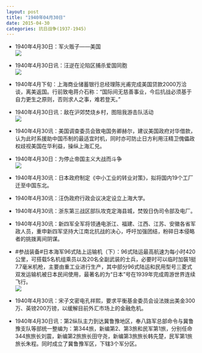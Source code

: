 ```yaml
---
layout: post
title: "1940年04月30日"
date: 2015-04-30
categories: 抗日战争(1937-1945)
---
```


<meta name="referrer" content="no-referrer" />

- 1940年4月30日：军火贩子——美国 <br/><img src="https://ww1.sinaimg.cn/large/aca367d8jw1ero0kcwphjj20cy0kzwh0.jpg" />

- 1940年4月30日讯：汪逆在沦陷区捕杀爱国同胞 <br/><img src="https://ww2.sinaimg.cn/large/aca367d8jw1ernyts50mxj207c0c53z8.jpg" />

- 1940年4月下旬：上海商业储蓄银行总经理陈光甫完成美国贷款2000万洽谈，离美返国。行前致电蒋介石称：“国际间无慈善事业，今后抗战必须基于自力更生之原则，否则求人之事，难若登天。” 

- 1940年4月30日讯：敌在沪郊焚烧乡村，图阻我游击队活动 <br/><img src="https://ww4.sinaimg.cn/large/aca367d8jw1ernx3bnh5ej20a70p642d.jpg" />

- 1940年4月30讯：美国调查委员会致电国务卿赫尔，建议美国政府对华借款，认为此时系援助中国币制的最适宜时机，同时亦可防止日方利用汪精卫傀儡政权歧视美国在华利益，操纵上海汇兑。 

- 1940年4月30日：为停止帝国主义大战而斗争 <br/><img src="https://ww4.sinaimg.cn/large/aca367d8jw1ernvcttjkqj21270i0nb8.jpg" />

- 1940年4月30讯：日本政府制定《中小工业的转业对策》，拟将国内19个工厂迁至中国东北。 

- 1940年4月30讯：汪伪政府行政会议决定设立上海大学。 

- 1940年4月30讯：浙东第三战区部队攻克定海县城，焚毁日伪司令部及电厂。 

- 1940年4月30讯：新四军全军将领通电浙江、福建、江西、江苏、安徽各省军政人员，重申新四军坚持大江南北抗战的决心，呼吁加强团结，粉碎日本侵略者的挑拨离间阴谋。 

- #参战装备#日本海军96式陆上运输机（下）：96式陆运最高航速为每小时420公里，可搭载5名机组乘员以及20名全副武装的士兵，必要时可以临时加裝1挺7.7毫米机枪，主要由重工业进行生产，其中部分96式陆运和民用型号三菱式双发运输机被日本民间使用，最著名的为“日本”号在1939年完成周游世界连续飞行。 <br/><img src="https://ww2.sinaimg.cn/large/aca367d8jw1ernd5kc8ghj20hs061js4.jpg" />

- 1940年4月30讯：宋子文密电孔祥熙，要求平衡基金委员会设法拨出美金300万、英镑200万镑，以缓解目前外汇市场上的金融危机。 

- 1940年4月30日讯：第2纵队主力到达冀鲁豫地区，奉八路军总部命令与冀鲁豫支队等部统一整编为：第344旅，新编第2、第3旅和民军第1旅，分别任命344旅旅长刘震，新编第2旅旅长田守尧，新编第3旅旅长韩先楚，民军第1旅旅长朱程。同时成立了冀鲁豫军区，下辖3个军分区。  


